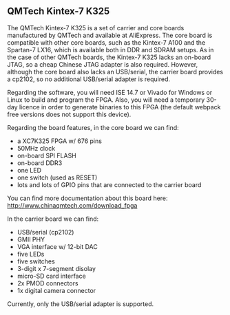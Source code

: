 ## QMTech Kintex-7 K325

The QMTech Kintex-7 K325 is a set of carrier and core boards manufactured by
QMTech and available at AliExpress.  The core board is compatible with other
core boards, such as the Kintex-7 A100 and the Spartan-7 LX16, which is
available both in DDR and SDRAM setups.  As in the case of other QMTech
boards, the Kintex-7 K325 lacks an on-board JTAG, so a cheap Chinese JTAG
adapter is also required.  However, although the core board also lacks an
USB/serial, the carrier board provides a cp2102, so no additional USB/serial
adapter is required.

Regarding the software, you will need ISE 14.7 or Vivado for Windows or
Linux to build and program the FPGA.  Also, you will need a temporary 30-day
licence in order to generate binaries to this FPGA (the default webpack free
versions does not support this device).

Regarding the board features, in the core board we can find:

- a XC7K325 FPGA w/ 676 pins
- 50MHz clock
- on-board SPI FLASH
- on-board DDR3
- one LED
- one switch (used as RESET)
- lots and lots of GPIO pins that are connected to the carrier board

You can find more documentation about this board here: http://www.chinaqmtech.com/download_fpga

In the carrier board we can find:

- USB/serial (cp2102)
- GMII PHY
- VGA interface w/ 12-bit DAC
- five LEDs
- five switches
- 3-digit x 7-segment disolay
- micro-SD card interface
- 2x PMOD connectors
- 1x digital camera connector

Currently, only the USB/serial adapter is supported.

